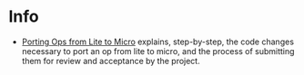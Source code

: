 # Info

*   [Porting Ops from Lite to Micro](../docs/porting_reference_ops.md)
    explains, step-by-step, the code changes necessary to port an op from lite
    to micro, and the process of submitting them for review and acceptance by
    the project.
